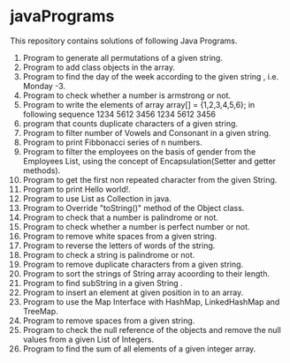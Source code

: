 # javaPrograms
This repository contains solutions of following Java Programs.
1. Program to generate all permutations of a given string.
2. Program to add class objects in the array.
3. Program to find the day of the week according to the given string , i.e. Monday -3.
4. Program to check whether a number is armstrong or not.
5. Program to write the elements of array array[] = {1,2,3,4,5,6}; in following sequence 
    1234
    5612
    3456
    1234
    5612
    3456
6. program that counts duplicate characters of a given string.
7. Program to filter number of Vowels and Consonant in a given string.
8. Program to print Fibbonacci series of n numbers.
9. Program to filter the employees on the basis of gender from the Employees List, using the concept of Encapsulation(Setter and getter methods).
10. Program to get the first non repeated character from the given String.
11. Program to print Hello world!.
12. Program to use List as Collection in java.
13. Program to Override "toString()" method of the Object class.
14. Program to check that a number is palindrome or not.
15. Program to check whether a number is perfect number or not.
16. Program to remove white spaces from a given string.
17. Program to reverse the letters of words of the string. 
18. Program to check a string is palindrome or not.
19. Program to remove duplicate characters from a given string.
20. Program to sort the strings of String array acoording to their length.
21. Program to find subString in a given String .
22. Program to insert an element at given position in to an array.
23. Program to use the Map Interface with HashMap, LinkedHashMap and TreeMap.
24. Program to remove spaces from a given string.
25. Program to check the null reference of the objects and remove the null values from a given List of Integers.
26. Program to find the sum of all elements of a given integer array.
